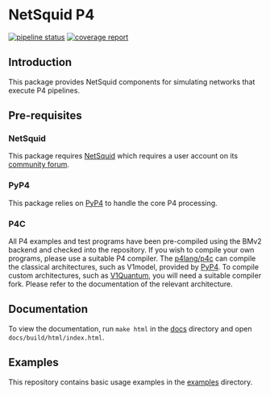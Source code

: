# NetSquid P4

[![pipeline
status](https://gitlab.tudelft.nl/qp4/netsquid-p4/badges/main/pipeline.svg)](https://gitlab.tudelft.nl/qp4/netsquid-p4/commits/main)
[![coverage
report](https://gitlab.tudelft.nl/qp4/netsquid-p4/badges/main/coverage.svg)](https://gitlab.tudelft.nl/qp4/netsquid-p4/commits/main)

## Introduction

This package provides NetSquid components for simulating networks that execute P4 pipelines.

## Pre-requisites

### NetSquid

This package requires [NetSquid](https://netsquid.org/) which requires a user account on its
[community forum](https://forum.netsquid.org/ucp.php?mode=register).

### PyP4

This package relies on [PyP4](https://github.com/QuTech-Delft/pyp4) to handle the core P4
processing.

### P4C

All P4 examples and test programs have been pre-compiled using the BMv2 backend and checked into the
repository. If you wish to compile your own programs, please use a suitable P4 compiler. The
[p4lang/p4c](https://github.com/p4lang/p4c) can compile the classical architectures, such as
V1model, provided by [PyP4](https://github.com/QuTech-Delft/pyp4). To compile custom architectures,
such as [V1Quantum](https://github.com/QuTech-Delft/v1quantum), you will need a suitable compiler
fork. Please refer to the documentation of the relevant architecture.

## Documentation

To view the documentation, run `make html` in the [docs](docs) directory and open
`docs/build/html/index.html`.

## Examples

This repository contains basic usage examples in the [examples](examples) directory.
